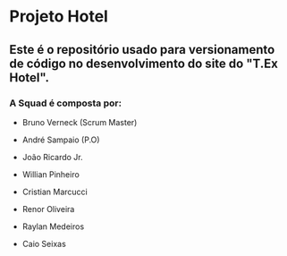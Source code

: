 # Projeto Hotel

## Este é o repositório usado para versionamento de código no desenvolvimento do site do "T.Ex Hotel".

### A Squad é composta por:

- Bruno Verneck (Scrum Master)

- André Sampaio (P.O)

- João Ricardo Jr.

- Willian Pinheiro

- Cristian Marcucci 

- Renor Oliveira

- Raylan Medeiros

- Caio Seixas